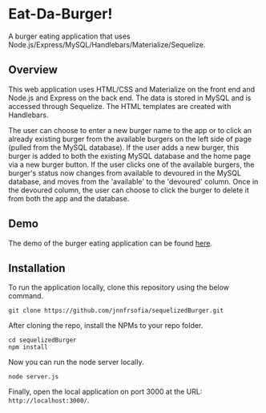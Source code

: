 # Eat-Da-Burger!
A burger eating application that uses Node.js/Express/MySQL/Handlebars/Materialize/Sequelize.

## Overview

This web application uses HTML/CSS and Materialize on the front end and Node.js and Express on the back end. The data is stored in MySQL and is accessed through Sequelize. The HTML templates are created with Handlebars.

The user can choose to enter a new burger name to the app or to click an already existing burger from the available burgers on the left side of page (pulled from the MySQL database). If the user adds a new burger, this burger is added to both the existing MySQL database and the home page via a new burger button. If the user clicks one of the available burgers, the burger's status now changes from available to devoured in the MySQL database, and moves from the 'available' to the 'devoured' column. Once in the devoured column, the user can choose to click the burger to delete it from both the app and the database. 

## Demo

The demo of the burger eating application can be found [here](https://blooming-retreat-30822.herokuapp.com).

## Installation

To run the application locally, clone this repository using the below command.

	git clone https://github.com/jnnfrsofia/sequelizedBurger.git
	
After cloning the repo, install the NPMs to your repo folder.

	cd sequelizedBurger
	npm install
	
Now you can run the node server locally.

	node server.js
	
Finally, open the local application on port 3000 at the URL: `http://localhost:3000/`.


